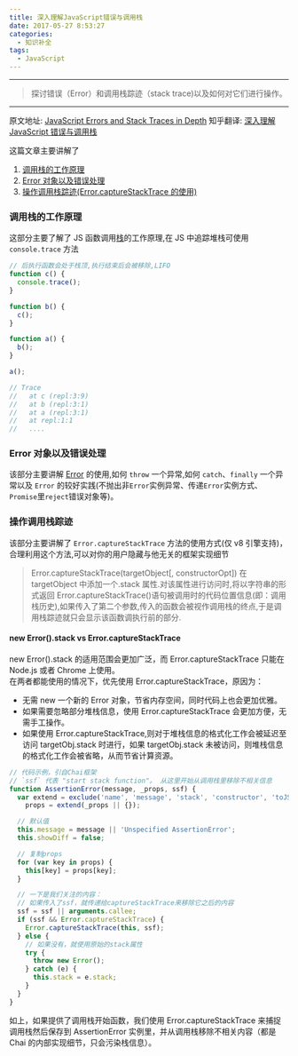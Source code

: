 ```yaml
---
title: 深入理解JavaScript错误与调用栈
date: 2017-05-27 8:53:27
categories:
  - 知识补全
tags:
  - JavaScript
---
```


---

> 探讨错误（Error）和调用栈踪迹（stack trace)以及如何对它们进行操作。

---

原文地址: [JavaScript Errors and Stack Traces in Depth](http://lucasfcosta.com/2017/02/17/JavaScript-Errors-and-Stack-Traces.html)
知乎翻译: [深入理解 JavaScript 错误与调用栈](https://zhuanlan.zhihu.com/p/27127139)

这篇文章主要讲解了

1. [调用栈的工作原理](#调用栈的工作原理)
2. [Error 对象以及错误处理](#Error对象以及错误处理)
3. [操作调用栈踪迹(Error.captureStackTrace 的使用)](#操作调用栈踪迹)

### 调用栈的工作原理

这部分主要了解了 JS 函数调用[栈](https://zh.wikipedia.org/wiki/%E5%A0%86%E6%A0%88)的工作原理,在 JS 中追踪堆栈可使用 `console.trace` 方法

```javascript
// 后执行函数会处于栈顶,执行结束后会被移除,LIFO
function c() {
  console.trace();
}

function b() {
  c();
}

function a() {
  b();
}

a();

// Trace
//   at c (repl:3:9)
//   at b (repl:3:1)
//   at a (repl:3:1)
//   at repl:1:1
//   ....
```

### Error 对象以及错误处理

该部分主要讲解 [Error](https://developer.mozilla.org/en-US/docs/Web/JavaScript/Reference/Global_Objects/Error) 的使用,如何 `throw` 一个异常,如何 `catch`、`finally` 一个异常以及 `Error` 的较好实践(不抛出非`Error`实例异常、传递`Error`实例方式、`Promise`里`reject`错误对象等)。

### 操作调用栈踪迹

该部分主要讲解了 `Error.captureStackTrace` 方法的使用方式(仅 v8 引擎支持)，合理利用这个方法,可以对你的用户隐藏与他无关的框架实现细节

> Error.captureStackTrace(targetObject[, constructorOpt])
> 在 targetObject 中添加一个.stack 属性.对该属性进行访问时,将以字符串的形式返回 Error.captureStackTrace()语句被调用时的代码位置信息(即：调用栈历史),如果传入了第二个参数,传入的函数会被视作调用栈的终点,于是调用栈踪迹就只会显示该函数调执行前的部分.

#### new Error().stack vs Error.captureStackTrace

new Error().stack 的适用范围会更加广泛，而 Error.captureStackTrace 只能在 Node.js 或者 Chrome 上使用。  
在两者都能使用的情况下，优先使用 Error.captureStackTrace，原因为：

- 无需 new 一个新的 Error 对象，节省内存空间，同时代码上也会更加优雅。
- 如果需要忽略部分堆栈信息，使用 Error.captureStackTrace 会更加方便，无需手工操作。
- 如果使用 Error.captureStackTrace,则对于堆栈信息的格式化工作会被延迟至访问 targetObj.stack 时进行，如果 targetObj.stack 未被访问，则堆栈信息的格式化工作会被省略，从而节省计算资源。

```javascript
// 代码示例，引自Chai框架
// `ssf` 代表 "start stack function"。 从这里开始从调用栈里移除不相关信息
function AssertionError(message, _props, ssf) {
  var extend = exclude('name', 'message', 'stack', 'constructor', 'toJSON'),
    props = extend(_props || {});

  // 默认值
  this.message = message || 'Unspecified AssertionError';
  this.showDiff = false;

  // 复制props
  for (var key in props) {
    this[key] = props[key];
  }

  // 一下是我们关注的内容：
  // 如果传入了ssf，就传递给captureStackTrace来移除它之后的内容
  ssf = ssf || arguments.callee;
  if (ssf && Error.captureStackTrace) {
    Error.captureStackTrace(this, ssf);
  } else {
    // 如果没有，就使用原始的stack属性
    try {
      throw new Error();
    } catch (e) {
      this.stack = e.stack;
    }
  }
}
```

如上，如果提供了调用栈开始函数，我们使用 Error.captureStackTrace 来捕捉调用栈然后保存到 AssertionError 实例里，并从调用栈移除不相关内容（都是 Chai 的内部实现细节，只会污染栈信息）。
